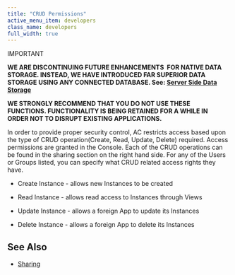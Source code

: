 ```yaml
---
title: "CRUD Permissions"
active_menu_item: developers
class_name: developers
full_width: true
---
```



IMPORTANT

**WE ARE DISCONTINUING FUTURE ENHANCEMENTS  FOR NATIVE DATA STORAGE. INSTEAD, WE HAVE INTRODUCED FAR SUPERIOR DATA STORAGE USING ANY CONNECTED DATABASE. See: [Server Side Data Storage](/developers/documentation/product-guide/data-storage/server-side-data-storage/)**

**WE STRONGLY RECOMMEND THAT YOU DO NOT USE THESE FUNCTIONS. FUNCTIONALITY IS BEING RETAINED FOR A WHILE IN ORDER NOT TO DISRUPT EXISTING APPLICATIONS.**

In order to provide proper security control, AC restricts access based upon the type of CRUD operation(Create, Read, Update, Delete) required. Access permissions are granted in the Console. Each of the CRUD operations can be found in the sharing section on the right hand side. For any of the Users or Groups listed, you can specify what CRUD related access rights they have.

 - Create Instance - allows new Instances to be created

 - Read Instance - allows read access to Instances through Views

 - Update Instance - allows a foreign App to update its Instances

 - Delete Instance - allows a foreign App to delete its Instances

## See Also

 - [Sharing](/developers/documentation/product-guide/the-console/sharing)

